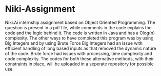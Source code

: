 # Niki-Assignment
Niki.Ai internship assignment based on Object Oriented Programming. 
The question is present in a pdf file, while comments in the code explains the code and the logic behind it. The code is written in Java and has a Olog(n) complexity.
The other ways to have completed this program was by using Big Integers and by using Brute Force
Big Integers had an issue with efficient handling of long based inputs as that removed the dynamic nature of the code.
Brute force had issues with processing, time complexity and code complexity.
The codes for both these alternative methods, with their constraints in place, will be uploaded in a seperate repository for possible use. 
